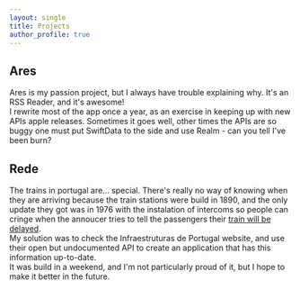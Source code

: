 ```yaml
---
layout: single
title: Projects
author_profile: true
---
```

## Ares
Ares is my passion project, but I always have trouble explaining why. It's an RSS Reader, and it's awesome!\
I rewrite most of the app once a year, as an exercise in keeping up with new APIs apple releases. Sometimes it goes well, other times the APIs are so buggy one must put SwiftData to the side and use Realm - can you tell I've been burn?

## Rede
The trains in portugal are... special. There's really no way of knowing when they are arriving because the train stations were build in 1890, and the only update they got was in 1976 with the instalation of intercoms so people can cringe when the annoucer tries to tell the passengers their [train will be delayed](https://www.youtube.com/watch?v=EJkoChmVn98).\
My solution was to check the Infraestruturas de Portugal website, and use their open but undocumented API to create an application that has this information up-to-date.\
It was build in a weekend, and I'm not particularly proud of it, but I hope to make it better in the future.